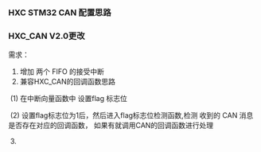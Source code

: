 ### HXC STM32 CAN 配置思路



### HXC_CAN V2.0更改

需求：

1. 增加 两个 FIFO 的接受中断
2. 兼容HXC_CAN的回调函数思路

​         (1) 在中断向量函数中 设置flag 标志位

​		 (2) 设置flag标志位为1后，然后进入flag标志位检测函数,检测 收到的 CAN 消息是否存在对应的回调函数，				如果有就调用CAN的回调函数进行处理

​	3. 